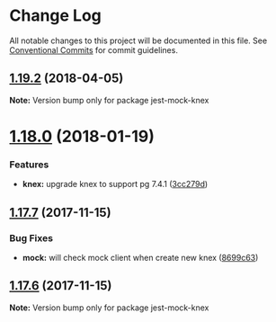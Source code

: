 # Change Log

All notable changes to this project will be documented in this file.
See [Conventional Commits](https://conventionalcommits.org) for commit guidelines.

<a name="1.19.2"></a>
## [1.19.2](https://github.com/tmotx/jest-mock/compare/v1.19.1...v1.19.2) (2018-04-05)




**Note:** Version bump only for package jest-mock-knex

<a name="1.18.0"></a>
# [1.18.0](https://github.com/tmotx/jest-mock/compare/v1.17.7...v1.18.0) (2018-01-19)


### Features

* **knex:** upgrade knex to support pg 7.4.1 ([3cc279d](https://github.com/tmotx/jest-mock/commit/3cc279d))




<a name="1.17.7"></a>
## [1.17.7](https://github.com/tmotx/jest-mock/compare/v1.17.6...v1.17.7) (2017-11-15)


### Bug Fixes

* **mock:** will check mock client when create new knex ([8699c63](https://github.com/tmotx/jest-mock/commit/8699c63))




<a name="1.17.6"></a>
## [1.17.6](https://github.com/tmotx/jest-mock/compare/v1.7.5...v1.17.6) (2017-11-15)




**Note:** Version bump only for package jest-mock-knex
